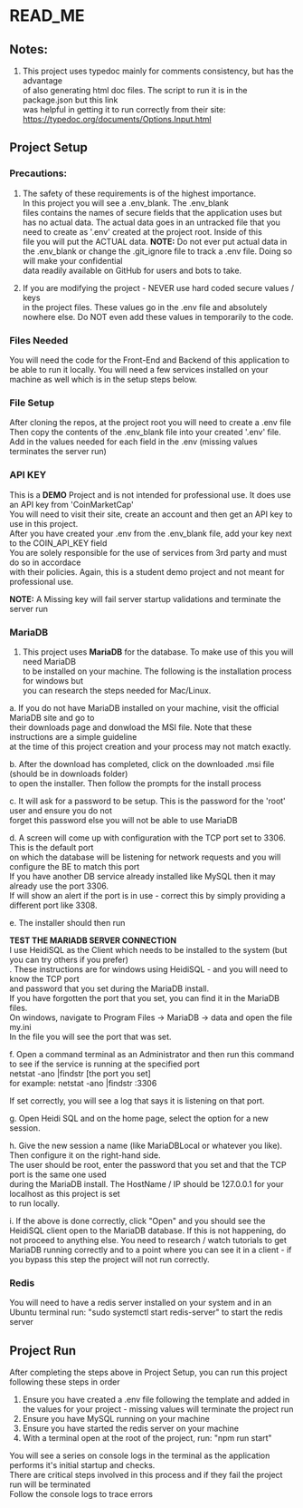 # READ_ME

## Notes:

1. This project uses typedoc mainly for comments consistency, but has the advantage<br>
   of also generating html doc files. The script to run it is in the package.json but this link<br> was helpful in getting it to run correctly from their site: https://typedoc.org/documents/Options.Input.html

## Project Setup

### Precautions:

1. The safety of these requirements is of the highest importance.<br>
   In this project you will see a .env_blank. The .env_blank<br>
   files contains the names of secure fields that the application uses but <br> has no actual data. The actual data goes in an untracked file that you need to create as '.env' created at the project root. Inside of this <br> file you will put the ACTUAL data.
   **NOTE:** Do not ever put actual data in the .env_blank or change the .git_ignore file to track a .env file. Doing so will make your confidential<br>
   data readily available on GitHub for users and bots to take.

2. If you are modifying the project - NEVER use hard coded secure values / keys<br> in the project files. These values go in the .env file and absolutely nowhere else. Do NOT even add these values in temporarily to the code.

### Files Needed

You will need the code for the Front-End and Backend of this application to be able to run it locally.
You will need a few services installed on your machine as well which is in the setup steps below.

### File Setup

After cloning the repos, at the project root you will need to create a .env file<br>
Then copy the contents of the .env_blank file into your created '.env' file.<br>
Add in the values needed for each field in the .env (missing values terminates the server run)

### API KEY

This is a **DEMO** Project and is not intended for professional use. It does use an API key from 'CoinMarketCap'<br>
You will need to visit their site, create an account and then get an API key to use in this project.<br>
After you have created your .env from the .env_blank file, add your key next to the COIN_API_KEY field<br>
You are solely responsible for the use of services from 3rd party and must do so in accordace <br>
with their policies. Again, this is a student demo project and not meant for professional use.

**NOTE:** A Missing key will fail server startup validations and terminate the server run

### MariaDB

1. This project uses **MariaDB** for the database. To make use of this you will need MariaDB<br>
   to be installed on your machine. The following is the installation process for windows but<br>
   you can research the steps needed for Mac/Linux.

a. If you do not have MariaDB installed on your machine, visit the official MariaDB site and go to<br>
their downloads page and donwload the MSI file. Note that these instructions are a simple guideline<br>
at the time of this project creation and your process may not match exactly.

b. After the download has completed, click on the downloaded .msi file (should be in downloads folder)<br> to open the installer. Then follow the prompts for the install process

c. It will ask for a password to be setup. This is the password for the 'root' user and ensure you do not <br> forget this password else you will not be able to use MariaDB<br>

d. A screen will come up with configuration with the TCP port set to 3306. This is the default port <br>
on which the database will be listening for network requests and you will configure the BE to match this port<br>
If you have another DB service already installed like MySQL then it may already use the port 3306.<br>
If will show an alert if the port is in use - correct this by simply providing a different port like 3308.

e. The installer should then run

**TEST THE MARIADB SERVER CONNECTION**<br>
I use HeidiSQL as the Client which needs to be installed to the system (but you can try others if you prefer)<br>. These instructions are for windows using HeidiSQL - and you will need to know the TCP port<br> and password that you set during the MariaDB install.<br>
If you have forgotten the port that you set, you can find it in the MariaDB files.<br>
On windows, navigate to Program Files -> MariaDB -> data and open the file my.ini<br>
In the file you will see the port that was set.<br>

f. Open a command terminal as an Administrator and then run this command to see if the service is running at the specified port<br>
netstat -ano |findstr [the port you set]<br>
for example: netstat -ano |findstr :3306

If set correctly, you will see a log that says it is listening on that port.

g. Open Heidi SQL and on the home page, select the option for a new session.

h. Give the new session a name (like MariaDBLocal or whatever you like). Then configure it on the right-hand side.<br>
The user should be root, enter the password that you set and that the TCP port is the same one used <br>
during the MariaDB install. The HostName / IP should be 127.0.0.1 for your localhost as this project is set <br> to run locally.

i. If the above is done correctly, click "Open" and you should see the HeidiSQL client open to the MariaDB database. If this is not happening, do not proceed to anything else. You need to research / watch tutorials to get MariaDB running correctly and to a point where you can see it in a client - if you bypass this step the project will not run correctly.

### Redis

You will need to have a redis server installed on your system and in an Ubuntu terminal run: "sudo systemctl start redis-server" to start the redis server

## Project Run

After completing the steps above in Project Setup, you can run this project following these steps in order

1. Ensure you have created a .env file following the template and added in the values for your project - missing values will terminate the project run
2. Ensure you have MySQL running on your machine
3. Ensure you have started the redis server on your machine
4. With a terminal open at the root of the project, run: "npm run start"

You will see a series on console logs in the terminal as the application performs it's initial startup and checks.<br>
There are critical steps involved in this process and if they fail the project run will be terminated<br>
Follow the console logs to trace errors
